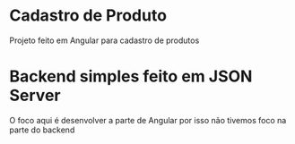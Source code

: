 # Cadastro de Produto
Projeto feito em Angular para cadastro de produtos

# Backend simples feito em JSON Server
O foco aqui é desenvolver a parte de Angular por isso não tivemos foco na parte do backend

